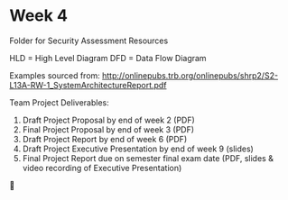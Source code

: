 # Week 4
Folder for Security Assessment Resources

HLD = High Level Diagram
DFD = Data Flow Diagram

Examples sourced from: http://onlinepubs.trb.org/onlinepubs/shrp2/S2-L13A-RW-1_SystemArchitectureReport.pdf

Team Project Deliverables:
1. Draft Project Proposal by end of week 2 (PDF)
2. Final Project Proposal by end of week 3 (PDF)
3. Draft Project Report by end of week 6 (PDF)
4. Draft Project Executive Presentation by end of week 9 (slides)
5. Final Project Report due on semester final exam date (PDF, slides & video recording of Executive Presentation)

:checkered_flag:

